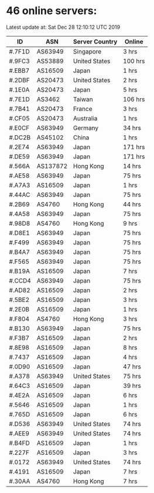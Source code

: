 # 46 online servers:

Latest update at: Sat Dec 28 12:10:12 UTC 2019

| ID | ASN | Server Country | Online |
| -- | --- | -------------- | ------ |
| #.7F1D | AS63949 | Singapore | 3 hrs |
| #.9FC3 | AS53889 | United States | 100 hrs |
| #.EBB7 | AS16509 | Japan | 1 hrs |
| #.2DBF | AS20473 | United States | 2 hrs |
| #.1E0A | AS20473 | Japan | 5 hrs |
| #.7E1D | AS3462 | Taiwan | 106 hrs |
| #.7B41 | AS20473 | France | 3 hrs |
| #.CF05 | AS20473 | Australia | 1 hrs |
| #.E0CF | AS63949 | Germany | 34 hrs |
| #.DC2B | AS45102 | China | 1 hrs |
| #.2E74 | AS63949 | Japan | 171 hrs |
| #.DE59 | AS63949 | Japan | 171 hrs |
| #.566A | AS137872 | Hong Kong | 14 hrs |
| #.AE58 | AS63949 | Japan | 75 hrs |
| #.A7A3 | AS16509 | Japan | 1 hrs |
| #.44AC | AS63949 | Japan | 75 hrs |
| #.2B69 | AS4760 | Hong Kong | 44 hrs |
| #.4A58 | AS63949 | Japan | 75 hrs |
| #.98D8 | AS4760 | Hong Kong | 9 hrs |
| #.D8E1 | AS63949 | Japan | 75 hrs |
| #.F499 | AS63949 | Japan | 75 hrs |
| #.B4A7 | AS63949 | Japan | 75 hrs |
| #.F565 | AS63949 | Japan | 75 hrs |
| #.B19A | AS16509 | Japan | 7 hrs |
| #.CCD4 | AS63949 | Japan | 75 hrs |
| #.AD82 | AS16509 | Japan | 2 hrs |
| #.5BE2 | AS16509 | Japan | 3 hrs |
| #.2E0B | AS16509 | Japan | 1 hrs |
| #.F804 | AS4760 | Hong Kong | 3 hrs |
| #.B130 | AS63949 | Japan | 75 hrs |
| #.F3B7 | AS16509 | Japan | 2 hrs |
| #.8E98 | AS16509 | Japan | 8 hrs |
| #.7437 | AS16509 | Japan | 4 hrs |
| #.0D90 | AS16509 | Japan | 47 hrs |
| #.A378 | AS63949 | United States | 75 hrs |
| #.64C3 | AS16509 | Japan | 39 hrs |
| #.4E2A | AS16509 | Japan | 6 hrs |
| #.5646 | AS16509 | Japan | 1 hrs |
| #.765D | AS16509 | Japan | 6 hrs |
| #.D536 | AS63949 | United States | 74 hrs |
| #.AEE9 | AS63949 | United States | 74 hrs |
| #.B4FD | AS16509 | Japan | 1 hrs |
| #.227F | AS16509 | Japan | 3 hrs |
| #.0172 | AS63949 | United States | 74 hrs |
| #.4191 | AS16509 | Japan | 7 hrs |
| #.30AA | AS4760 | Hong Kong | 7 hrs |

